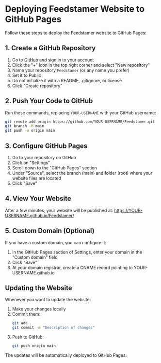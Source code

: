 # Deploying Feedstamer Website to GitHub Pages

Follow these steps to deploy the Feedstamer website to GitHub Pages:

## 1. Create a GitHub Repository

1. Go to [GitHub](https://github.com) and sign in to your account
2. Click the "+" icon in the top right corner and select "New repository"
3. Name your repository `Feedstamer` (or any name you prefer)
4. Set it to Public
5. Do not initialize it with a README, .gitignore, or license
6. Click "Create repository"

## 2. Push Your Code to GitHub

Run these commands, replacing `YOUR-USERNAME` with your GitHub username:

```bash
git remote add origin https://github.com/YOUR-USERNAME/Feedstamer.git
git branch -M main
git push -u origin main
```

## 3. Configure GitHub Pages

1. Go to your repository on GitHub
2. Click on "Settings"
3. Scroll down to the "GitHub Pages" section
4. Under "Source", select the branch (main) and folder (root) where your website files are located
5. Click "Save"

## 4. View Your Website

After a few minutes, your website will be published at:
https://YOUR-USERNAME.github.io/Feedstamer/

## 5. Custom Domain (Optional)

If you have a custom domain, you can configure it:

1. In the GitHub Pages section of Settings, enter your domain in the "Custom domain" field
2. Click "Save"
3. At your domain registrar, create a CNAME record pointing to YOUR-USERNAME.github.io

## Updating the Website

Whenever you want to update the website:

1. Make your changes locally
2. Commit them:
   ```bash
   git add .
   git commit -m "Description of changes"
   ```
3. Push to GitHub:
   ```bash
   git push origin main
   ```

The updates will be automatically deployed to GitHub Pages.